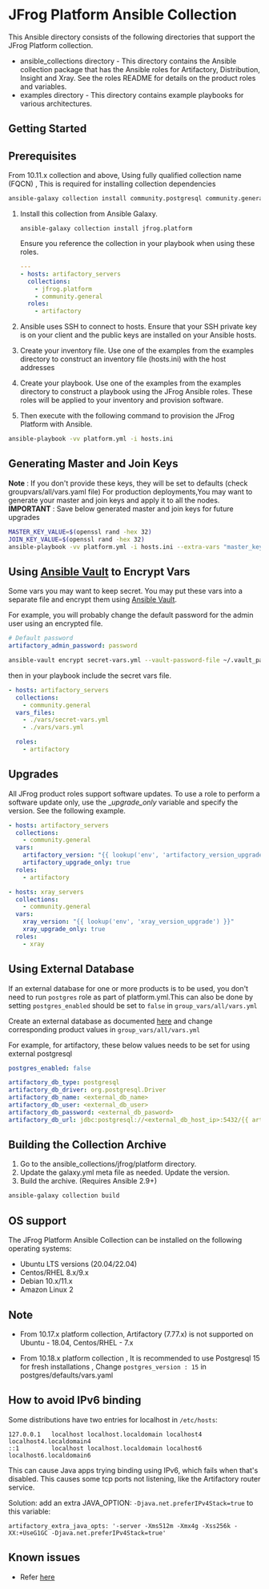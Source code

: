 # JFrog Platform Ansible Collection

This Ansible directory consists of the following directories that support the JFrog Platform collection.

 * ansible_collections directory - This directory contains the Ansible collection package that has the Ansible roles for Artifactory, Distribution, Insight and Xray. See the roles README for details on the product roles and variables.
 * examples directory - This directory contains example playbooks for various architectures.


 ## Getting Started

 ## Prerequisites
From 10.11.x collection and above, Using fully qualified collection name (FQCN) , This is required for installing collection dependencies

```bash
ansible-galaxy collection install community.postgresql community.general ansible.posix
```

 1. Install this collection from Ansible Galaxy.

    ```
    ansible-galaxy collection install jfrog.platform
    ```

    Ensure you reference the collection in your playbook when using these roles.

    ```yaml
    ---
    - hosts: artifactory_servers
      collections:
        - jfrog.platform
        - community.general
      roles:
        - artifactory

    ```

 2. Ansible uses SSH to connect to hosts. Ensure that your SSH private key is on your client and the public keys are installed on your Ansible hosts.

 3. Create your inventory file. Use one of the examples from the examples directory to construct an inventory file (hosts.ini) with the host addresses

 4. Create your playbook. Use one of the examples from the examples directory to construct a playbook using the JFrog Ansible roles. These roles will be applied to your inventory and provision software.

 5. Then execute with the following command to provision the JFrog Platform with Ansible.

```bash
ansible-playbook -vv platform.yml -i hosts.ini
```

## Generating Master and Join Keys
**Note** : If you don't provide these keys, they will be set to defaults (check groupvars/all/vars.yaml file)
For production deployments,You may want to generate your master and join keys and apply it to all the nodes.
**IMPORTANT** : Save below generated master and join keys for future upgrades

```bash
MASTER_KEY_VALUE=$(openssl rand -hex 32)
JOIN_KEY_VALUE=$(openssl rand -hex 32)
ansible-playbook -vv platform.yml -i hosts.ini --extra-vars "master_key=$MASTER_KEY_VALUE join_key=$JOIN_KEY_VALUE"
```

## Using [Ansible Vault](https://docs.ansible.com/ansible/latest/user_guide/vault.html) to Encrypt Vars
Some vars you may want to keep secret. You may put these vars into a separate file and encrypt them using [Ansible Vault](https://docs.ansible.com/ansible/latest/user_guide/vault.html).

For example, you will probably change the default password for the admin user using an encrypted file.

```yaml
# Default password
artifactory_admin_password: password
```


```bash
ansible-vault encrypt secret-vars.yml --vault-password-file ~/.vault_pass.txt
```

then in your playbook include the secret vars file.

```yaml
- hosts: artifactory_servers
  collections:
    - community.general
  vars_files:
    - ./vars/secret-vars.yml
    - ./vars/vars.yml

  roles:
    - artifactory
```

## Upgrades
All JFrog product roles support software updates. To use a role to perform a software update only, use the _<product>_upgrade_only_ variable and specify the version. See the following example.

```yaml
- hosts: artifactory_servers
  collections:
    - community.general
  vars:
    artifactory_version: "{{ lookup('env', 'artifactory_version_upgrade') }}"
    artifactory_upgrade_only: true
  roles:
    - artifactory

- hosts: xray_servers
  collections:
    - community.general
  vars:
    xray_version: "{{ lookup('env', 'xray_version_upgrade') }}"
    xray_upgrade_only: true
  roles:
    - xray
```

## Using External Database
If an external database for one or more products is to be used, you don't need to run `postgres` role as part of platform.yml.This can also be done by setting  `postgres_enabled` should be set to `false` in `group_vars/all/vars.yml`

Create an external database as documented [here](https://www.jfrog.com/confluence/display/JFROG/PostgreSQL#PostgreSQL-CreatingtheArtifactoryPostgreSQLDatabase) and change corresponding product values in `group_vars/all/vars.yml`

For example, for artifactory, these below values needs to be set for using external postgresql

```yaml
postgres_enabled: false

artifactory_db_type: postgresql
artifactory_db_driver: org.postgresql.Driver
artifactory_db_name: <external_db_name>
artifactory_db_user: <external_db_user>
artifactory_db_password: <external_db_pasword>
artifactory_db_url: jdbc:postgresql://<external_db_host_ip>:5432/{{ artifactory_db_name }}

```

## Building the Collection Archive
1. Go to the ansible_collections/jfrog/platform directory.
2. Update the galaxy.yml meta file as needed. Update the version.
3. Build the archive. (Requires Ansible 2.9+)
```bash
ansible-galaxy collection build
```

## OS support
The JFrog Platform Ansible Collection can be installed on the following operating systems:

* Ubuntu LTS versions (20.04/22.04)
* Centos/RHEL 8.x/9.x
* Debian 10.x/11.x
* Amazon Linux 2

## Note

* From 10.17.x platform collection, Artifactory (7.77.x) is not supported on Ubuntu - 18.04, Centos/RHEL - 7.x

* From 10.18.x platform collection , It is recommended to use Postgresql 15 for fresh installations , Change `postgres_version : 15` in postgres/defaults/vars.yaml

## How to avoid IPv6 binding

Some distributions have two entries for localhost in `/etc/hosts`:

```
127.0.0.1   localhost localhost.localdomain localhost4 localhost4.localdomain4
::1         localhost localhost.localdomain localhost6 localhost6.localdomain6
```

This can cause Java apps trying binding using IPv6, which fails when that's disabled. This causes some tcp ports not listening, like the Artifactory router service.

Solution: add an extra JAVA_OPTION: `-Djava.net.preferIPv4Stack=true` to this variable:

```
artifactory_extra_java_opts: '-server -Xms512m -Xmx4g -Xss256k -XX:+UseG1GC -Djava.net.preferIPv4Stack=true'
```

## Known issues
* Refer [here](https://github.com/jfrog/JFrog-Cloud-Installers/issues?q=is%3Aopen+is%3Aissue+label%3AAnsible)